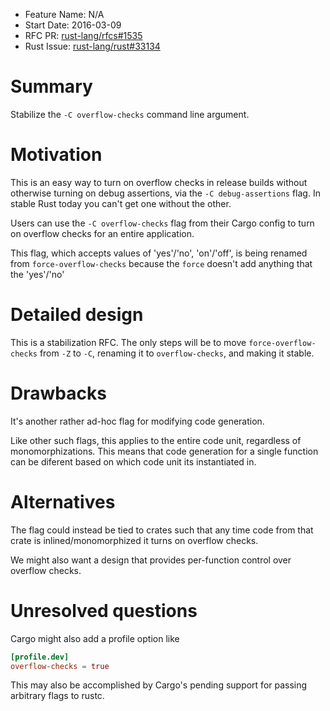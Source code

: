 - Feature Name: N/A
- Start Date: 2016-03-09
- RFC PR: [rust-lang/rfcs#1535](https://github.com/rust-lang/rfcs/pull/1535)
- Rust Issue: [rust-lang/rust#33134](https://github.com/rust-lang/rust/issues/33134)

# Summary
[summary]: #summary

Stabilize the `-C overflow-checks` command line argument.

# Motivation
[motivation]: #motivation

This is an easy way to turn on overflow checks in release builds
without otherwise turning on debug assertions, via the `-C
debug-assertions` flag. In stable Rust today you can't get one without
the other.

Users can use the `-C overflow-checks` flag from their Cargo
config to turn on overflow checks for an entire application.

This flag, which accepts values of 'yes'/'no', 'on'/'off', is being
renamed from `force-overflow-checks` because the `force` doesn't add
anything that the 'yes'/'no'

# Detailed design
[design]: #detailed-design

This is a stabilization RFC. The only steps will be to move
`force-overflow-checks` from `-Z` to `-C`, renaming it to
`overflow-checks`, and making it stable.

# Drawbacks
[drawbacks]: #drawbacks

It's another rather ad-hoc flag for modifying code generation.

Like other such flags, this applies to the entire code unit,
regardless of monomorphizations. This means that code generation for a
single function can be diferent based on which code unit its
instantiated in.

# Alternatives
[alternatives]: #alternatives

The flag could instead be tied to crates such that any time code from
that crate is inlined/monomorphized it turns on overflow checks.

We might also want a design that provides per-function control over
overflow checks.

# Unresolved questions
[unresolved]: #unresolved-questions

Cargo might also add a profile option like

```toml
[profile.dev]
overflow-checks = true
```

This may also be accomplished by Cargo's pending support for passing
arbitrary flags to rustc.

